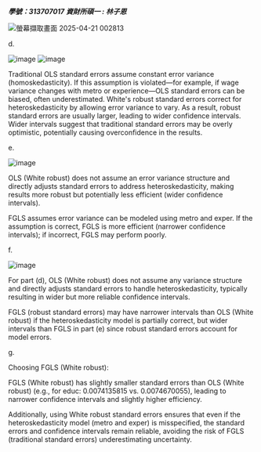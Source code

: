 ***學號：313707017     資財所碩一 : 林子恩***


![螢幕擷取畫面 2025-04-21 002813](https://github.com/user-attachments/assets/b6a785c0-86f3-4c69-b77a-dc2868144693)

d.

![image](https://github.com/user-attachments/assets/fe211618-1511-4991-ad30-8b8a32f0b6d8)
![image](https://github.com/user-attachments/assets/afed8c5a-f364-40f6-b428-7df779b00a41)

Traditional OLS standard errors assume constant error variance (homoskedasticity). If this assumption is violated—for example, if wage variance changes with metro or experience—OLS standard errors can be biased, often underestimated.
White's robust standard errors correct for heteroskedasticity by allowing error variance to vary. As a result, robust standard errors are usually larger, leading to wider confidence intervals.
Wider intervals suggest that traditional standard errors may be overly optimistic, potentially causing overconfidence in the results.

e.

![image](https://github.com/user-attachments/assets/17a23782-3911-4e4f-bf11-3427e8f20773)

OLS (White robust) does not assume an error variance structure and directly adjusts standard errors to address heteroskedasticity, making results more robust but potentially less efficient (wider confidence intervals).

FGLS assumes error variance can be modeled using metro and exper. If the assumption is correct, FGLS is more efficient (narrower confidence intervals); if incorrect, FGLS may perform poorly.

f.

![image](https://github.com/user-attachments/assets/d83d6330-fe68-49c0-b4c7-0c1ee88b3763)

For part (d), OLS (White robust) does not assume any variance structure and directly adjusts standard errors to handle heteroskedasticity, typically resulting in wider but more reliable confidence intervals.

FGLS (robust standard errors) may have narrower intervals than OLS (White robust) if the heteroskedasticity model is partially correct, but wider intervals than FGLS in part (e) since robust standard errors account for model errors.

g.

Choosing FGLS (White robust):

FGLS (White robust) has slightly smaller standard errors than OLS (White robust) (e.g., for educ: 0.0074135815 vs. 0.0074670055), leading to narrower confidence intervals and slightly higher efficiency.

Additionally, using White robust standard errors ensures that even if the heteroskedasticity model (metro and exper) is misspecified, the standard errors and confidence intervals remain reliable, avoiding the risk of FGLS (traditional standard errors) underestimating uncertainty.
